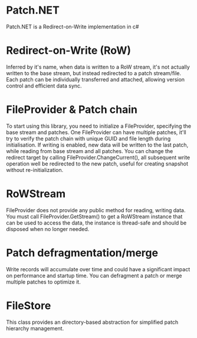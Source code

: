 # Patch.NET
Patch.NET is a Redirect-on-Write implementation in c#

# Redirect-on-Write (RoW)
Inferred by it's name, when data is written to a RoW stream, it's not actually written to the base stream, but instead redirected to a patch stream/file.
Each patch can be individually transferred and attached, allowing version control and efficient data sync.

# FileProvider & Patch chain
To start using this library, you need to initialize a FileProvider, specifying the base stream and patches.
One FileProvider can have multiple patches, it'll try to verify the patch chain with unique GUID and file length during initialisation. 
If writing is enabled, new data will be written to the last patch, while reading from base stream and all patches.
You can change the redirect target by calling FileProvider.ChangeCurrent(), all subsequent write operation well be redirected to the new patch, useful for creating snapshot without re-initialization.

# RoWStream
FileProvider does not provide any public method for reading, writing data. 
You must call FileProvider.GetStream() to get a RoWStream instance that can be used to access the data, the instance is thread-safe and should be disposed when no longer needed.

# Patch defragmentation/merge
Write records will accumulate over time and could have a significant impact on performance and startup time. You can defragment a patch or merge multiple patches to optimize it.

# FileStore
This class provides an directory-based abstraction for simplified patch hierarchy management.
